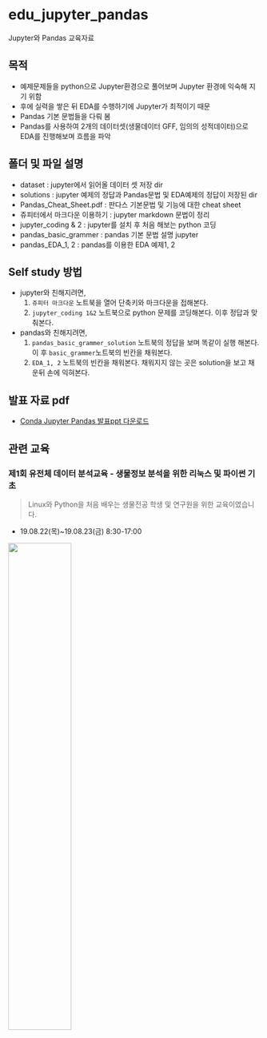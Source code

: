 # edu_jupyter_pandas
Jupyter와 Pandas 교육자료

## 목적
* 예제문제들을 python으로 Jupyter환경으로 풀어보며 Jupyter 환경에 익숙해 지기 위함
* 후에 실력을 쌓은 뒤 EDA를 수행하기에 Jupyter가 최적이기 때문
* Pandas 기본 문법들을 다뤄 봄
* Pandas를 사용하여 2개의 데이터셋(생물데이터 GFF, 임의의 성적데이터)으로 EDA를 진행해보며 흐름을 파악

## 폴더 및 파일 설명
* dataset : jupyter에서 읽어올 데이터 셋 저장 dir
* solutions : jupyter 예제의 정답과 Pandas문법 및 EDA예제의 정답이 저장된 dir
* Pandas_Cheat_Sheet.pdf : 판다스 기본문법 및 기능에 대한 cheat sheet
* 쥬피터에서 마크다운 이용하기 : jupyter markdown 문법이 정리
* jupyter_coding & 2 : jupyter를 설치 후 처음 해보는 python 코딩
* pandas_basic_grammer : pandas 기본 문법 설명 jupyter
* pandas_EDA_1, 2 : pandas를 이용한 EDA 예제1, 2

## Self study 방법
* jupyter와 친해지려면,
  1. `쥬피터 마크다운` 노트북을 열어 단축키와 마크다운을 접해본다.
  2. `jupyter_coding 1&2` 노트북으로 python 문제를 코딩해본다. 이후 정답과 맞춰본다.
* pandas와 친해지려면,
  1. `pandas_basic_grammer_solution` 노트북의 정답을 보며 똑같이 실행 해본다. 이 후 `basic_grammer`노트북의 빈칸을 채워본다.
  2. `EDA_1, 2` 노트북의 빈칸을 채워본다. 채워지지 않는 곳은 solution을 보고 채운뒤 손에 익혀본다.

## 발표 자료 pdf
*  [Conda Jupyter Pandas 발표ppt 다운로드](http://bit.ly/ppt_CondaJupyterPandas)

## 관련 교육

### 제1회 유전체 데이터 분석교육 - 생물정보 분석을 위한 리눅스 및 파이썬 기초
> Linux와 Python을 처음 배우는 생물전공 학생 및 연구원을 위한 교육이였습니다.
* 19.08.22(목)~19.08.23(금) 8:30-17:00

<img src="https://scontent-icn1-1.xx.fbcdn.net/v/t1.0-9/67799039_2349120075166284_2327597559733813248_n.jpg?_nc_cat=111&_nc_oc=AQmCjShczWHq9i3FAuRBqlEF7iRMNhhZSGenrLSDEroiFfp1YrxeFczU-nbEN6ySBv0&_nc_ht=scontent-icn1-1.xx&oh=e8fa15462eeab47737d4f07a05261275&oe=5E05BB92" width="50%">
